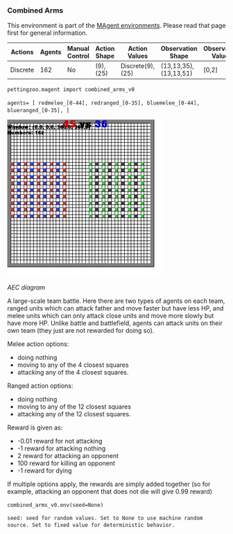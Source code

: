 
### Combined Arms

This environment is part of the [MAgent environments](../magent). Please read that page first for general information.

| Actions  | Agents | Manual Control | Action Shape    | Action Values           | Observation Shape        | Observation Values |
|----------|--------|----------------|-----------------|-------------------------|--------------------------|--------------------|
| Discrete | 162    | No             | (9),(25)     | Discrete(9),(25) | (13,13,35), (13,13,51) | [0,2]              |

`pettingzoo.magent import combined_arms_v0`

`agents= [ redmelee_[0-44], redranged_[0-35], bluemelee_[0-44], blueranged_[0-35], ]`

![](magent_combined_arms.gif)

*AEC diagram*

A large-scale team battle. Here there are two types of agents on each team, ranged units which can attack father and move faster but have less HP, and melee units which can only attack close units and move more slowly but have more HP. Unlike battle and battlefield, agents can attack units on their own team (they just are not rewarded for doing so).

Melee action options:

* doing nothing
* moving to any of the 4 closest squares
* attacking any of the 4 closest squares.

Ranged action options:

* doing nothing
* moving to any of the 12 closest squares
* attacking any of the 12 closest squares.

Reward is given as:

* -0.01 reward for not attacking
* -1 reward for attacking nothing
* 2 reward for attacking an opponent
* 100 reward for killing an opponent
* -1 reward for dying

If multiple options apply, the rewards are simply added together (so for example, attacking an opponent that does not die will give 0.99 reward)

```
combined_arms_v0.env(seed=None)
```

```
seed: seed for random values. Set to None to use machine random source. Set to fixed value for deterministic behavior.
```
